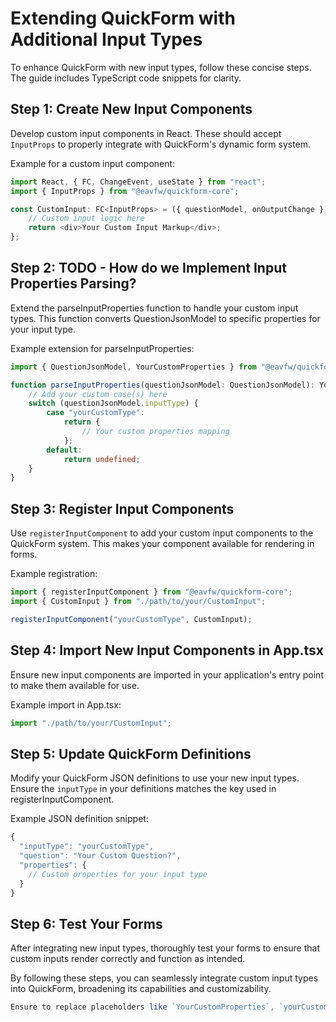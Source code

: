 # Extending QuickForm with Additional Input Types
To enhance QuickForm with new input types, follow these concise steps.   
The guide includes TypeScript code snippets for clarity.

## Step 1: Create New Input Components
Develop custom input components in React. These should accept `InputProps` to properly integrate with QuickForm's dynamic form system.

Example for a custom input component:

```typescript
import React, { FC, ChangeEvent, useState } from "react";
import { InputProps } from "@eavfw/quickform-core";

const CustomInput: FC<InputProps> = ({ questionModel, onOutputChange }) => {
    // Custom input logic here
    return <div>Your Custom Input Markup</div>;
};
```

## Step 2: TODO - How do we Implement Input Properties Parsing?
Extend the parseInputProperties function to handle your custom input types. This function converts QuestionJsonModel to specific properties for your input type.

Example extension for parseInputProperties:

```typescript
import { QuestionJsonModel, YourCustomProperties } from "@eavfw/quickform-core/src/model";

function parseInputProperties(questionJsonModel: QuestionJsonModel): YourCustomProperties | undefined {
    // Add your custom case(s) here
    switch (questionJsonModel.inputType) {
        case "yourCustomType":
            return {
                // Your custom properties mapping
            };
        default:
            return undefined;
    }
}
```

## Step 3: Register Input Components
Use `registerInputComponent` to add your custom input components to the QuickForm system. This makes your component available for rendering in forms.

Example registration:

```typescript
import { registerInputComponent } from "@eavfw/quickform-core";
import { CustomInput } from "./path/to/your/CustomInput";

registerInputComponent("yourCustomType", CustomInput);
```

## Step 4: Import New Input Components in App.tsx
Ensure new input components are imported in your application's entry point to make them available for use.

Example import in App.tsx:
```typescript
import "./path/to/your/CustomInput";
```

## Step 5: Update QuickForm Definitions
Modify your QuickForm JSON definitions to use your new input types. Ensure the `inputType` in your definitions matches the key used in registerInputComponent.

Example JSON definition snippet:

```typescript
{
  "inputType": "yourCustomType",
  "question": "Your Custom Question?",
  "properties": {
    // Custom properties for your input type
  }
}
```
## Step 6: Test Your Forms
After integrating new input types, thoroughly test your forms to ensure that custom inputs render correctly and function as intended.

By following these steps, you can seamlessly integrate custom input types into QuickForm, broadening its capabilities and customizability.

```typescript
Ensure to replace placeholders like `YourCustomProperties`, `yourCustomType`, and file paths with actual values relevant to your implementation.
```